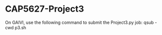 # CAP5627-Project3

On GAIVI, use the following command to submit the Project3.py job:
qsub -cwd p3.sh